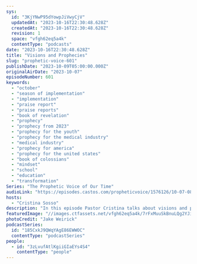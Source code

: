```yaml
---
sys:
  id: "3KjYNwP95dYowpJiVwyCjV"
  updatedAt: "2023-10-16T22:30:48.628Z"
  createdAt: "2023-10-16T22:30:48.628Z"
  revision: 1
  space: "vfgh62eq5a4k"
  contentType: "podcasts"
date: "2023-10-16T22:30:48.628Z"
title: "Visions and Prophecies"
slug: "prophetic-voice-601"
publishDate: "2023-10-09T05:00:00.000Z"
originalAirDate: "2023-10-07"
episodeNumber: 601
keywords:
  - "october"
  - "season of implementation"
  - "implementation"
  - "praise report"
  - "praise reports"
  - "book of revelation"
  - "prophecy"
  - "prophecy from 2023"
  - "prophecy for the youth"
  - "prophecy for the medical industry"
  - "medical industry"
  - "prophecy for america"
  - "prophecy for the united states"
  - "book of colossians"
  - "mindset"
  - "school"
  - "education"
  - "transformation"
Series: "The Prophetic Voice of Our Time"
audioLink: "https://episodes.castos.com/propheticvoice/1576126/10-07-08-23-The-Prophetic-Voice-of-our-Time-mixdown-.mp3"
hosts:
  - "Cristina Sosso"
description: "In this episode Pastor Cristina talks about visions and prophecies for our Youth, Education and Medicine. This month is the start of the season of implementation! Many great works are still to come, so let take a stand and count yourself in. God has a need of you."
featuredImage: "//images.ctfassets.net/vfgh62eq5a4k/7rFxMuuSkBnuLQg2YJiwIu/95a993fd6d8dfc256709ffdf8755a922/jake-weirick-A6gKTF5dVAI-unsplash__1_.jpg"
photoCredit: "Jake Weirick"
podcastSeries:
  id: "185CxkJ9QWqYAgE86EWWOC"
  contentType: "podcastSeries"
people:
  - id: "3zLvufAtlKgiiGIaEYs4S4"
    contentType: "people"
---
```

